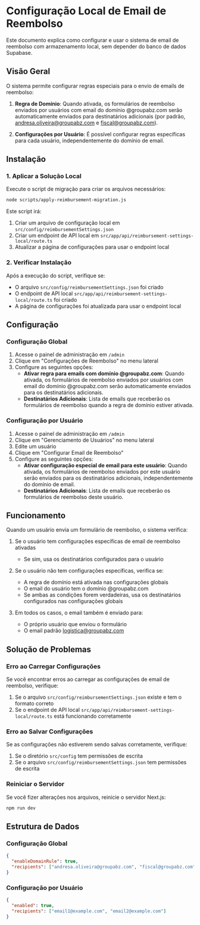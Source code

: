 # Configuração Local de Email de Reembolso

Este documento explica como configurar e usar o sistema de email de reembolso com armazenamento local, sem depender do banco de dados Supabase.

## Visão Geral

O sistema permite configurar regras especiais para o envio de emails de reembolso:

1. **Regra de Domínio**: Quando ativada, os formulários de reembolso enviados por usuários com email do domínio @groupabz.com serão automaticamente enviados para destinatários adicionais (por padrão, andresa.oliveira@groupabz.com e fiscal@groupabz.com).

2. **Configurações por Usuário**: É possível configurar regras específicas para cada usuário, independentemente do domínio de email.

## Instalação

### 1. Aplicar a Solução Local

Execute o script de migração para criar os arquivos necessários:

```bash
node scripts/apply-reimbursement-migration.js
```

Este script irá:

1. Criar um arquivo de configuração local em `src/config/reimbursementSettings.json`
2. Criar um endpoint de API local em `src/app/api/reimbursement-settings-local/route.ts`
3. Atualizar a página de configurações para usar o endpoint local

### 2. Verificar Instalação

Após a execução do script, verifique se:

- O arquivo `src/config/reimbursementSettings.json` foi criado
- O endpoint de API local `src/app/api/reimbursement-settings-local/route.ts` foi criado
- A página de configurações foi atualizada para usar o endpoint local

## Configuração

### Configuração Global

1. Acesse o painel de administração em `/admin`
2. Clique em "Configurações de Reembolso" no menu lateral
3. Configure as seguintes opções:
   - **Ativar regra para emails com domínio @groupabz.com**: Quando ativada, os formulários de reembolso enviados por usuários com email do domínio @groupabz.com serão automaticamente enviados para os destinatários adicionais.
   - **Destinatários Adicionais**: Lista de emails que receberão os formulários de reembolso quando a regra de domínio estiver ativada.

### Configuração por Usuário

1. Acesse o painel de administração em `/admin`
2. Clique em "Gerenciamento de Usuários" no menu lateral
3. Edite um usuário
4. Clique em "Configurar Email de Reembolso"
5. Configure as seguintes opções:
   - **Ativar configuração especial de email para este usuário**: Quando ativada, os formulários de reembolso enviados por este usuário serão enviados para os destinatários adicionais, independentemente do domínio de email.
   - **Destinatários Adicionais**: Lista de emails que receberão os formulários de reembolso deste usuário.

## Funcionamento

Quando um usuário envia um formulário de reembolso, o sistema verifica:

1. Se o usuário tem configurações específicas de email de reembolso ativadas
   - Se sim, usa os destinatários configurados para o usuário

2. Se o usuário não tem configurações específicas, verifica se:
   - A regra de domínio está ativada nas configurações globais
   - O email do usuário tem o domínio @groupabz.com
   - Se ambas as condições forem verdadeiras, usa os destinatários configurados nas configurações globais

3. Em todos os casos, o email também é enviado para:
   - O próprio usuário que enviou o formulário
   - O email padrão logistica@groupabz.com

## Solução de Problemas

### Erro ao Carregar Configurações

Se você encontrar erros ao carregar as configurações de email de reembolso, verifique:

1. Se o arquivo `src/config/reimbursementSettings.json` existe e tem o formato correto
2. Se o endpoint de API local `src/app/api/reimbursement-settings-local/route.ts` está funcionando corretamente

### Erro ao Salvar Configurações

Se as configurações não estiverem sendo salvas corretamente, verifique:

1. Se o diretório `src/config` tem permissões de escrita
2. Se o arquivo `src/config/reimbursementSettings.json` tem permissões de escrita

### Reiniciar o Servidor

Se você fizer alterações nos arquivos, reinicie o servidor Next.js:

```bash
npm run dev
```

## Estrutura de Dados

### Configuração Global

```json
{
  "enableDomainRule": true,
  "recipients": ["andresa.oliveira@groupabz.com", "fiscal@groupabz.com"]
}
```

### Configuração por Usuário

```json
{
  "enabled": true,
  "recipients": ["email1@example.com", "email2@example.com"]
}
```
